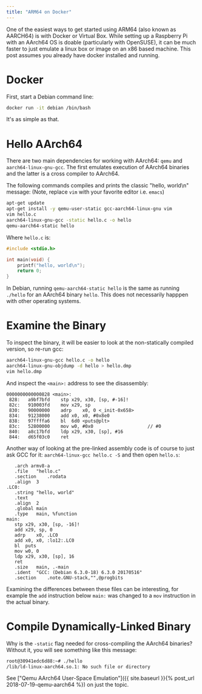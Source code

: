 ```yaml
---
title: "ARM64 on Docker"
---
```


One of the easiest ways to get started using ARM64 (also known as AARCH64)
is with Docker or Virtual Box. While setting up a Raspberry Pi with an
AArch64 OS is doable (particularly with OpenSUSE), it can be much faster
to just emulate a linux box or image on an x86 based machine. This post
assumes you already have docker installed and running.

# Docker

First, start a Debian command line:

``` bash
docker run -it debian /bin/bash
```

It's as simple as that.

# Hello AArch64

There are two main dependencies for working with AArch64: `qemu` and
`aarch64-linux-gnu-gcc`. The first emulates execution of AArch64 binaries
and the latter is a cross compiler to AArch64.

The following commands compiles and prints the classic "hello, world\n"
message: (Note, replace `vim` with your favorite editor i.e. `emacs`)

``` bash
apt-get update
apt-get install -y qemu-user-static gcc-aarch64-linux-gnu vim
vim hello.c
aarch64-linux-gnu-gcc -static hello.c -o hello
qemu-aarch64-static hello
```

Where `hello.c` is:

``` c
#include <stdio.h>

int main(void) {
    printf("hello, world\n");
    return 0;
}
```

In Debian, running `qemu-aarch64-static hello` is the same as running
`./hello` for an AArch64 binary `hello`. This does not necessarily
happpen with other operating systems.

# Examine the Binary

To inspect the binary, it will be easier to look at the non-statically
compiled version, so re-run gcc:

``` bash
aarch64-linux-gnu-gcc hello.c -o hello
aarch64-linux-gnu-objdump -d hello > hello.dmp
vim hello.dmp
```

And inspect the `<main>:` address to see the disassembly:

``` objdump
0000000000000828 <main>:
 828:	a9bf7bfd 	stp	x29, x30, [sp, #-16]!
 82c:	910003fd 	mov	x29, sp
 830:	90000000 	adrp	x0, 0 <_init-0x658>
 834:	91238000 	add	x0, x0, #0x8e0
 838:	97ffffa6 	bl	6d0 <puts@plt>
 83c:	52800000 	mov	w0, #0x0                   	// #0
 840:	a8c17bfd 	ldp	x29, x30, [sp], #16
 844:	d65f03c0 	ret
 ```

 Another way of looking at the pre-linked assembly code is of course to
 just ask GCC for it: `aarch64-linux-gcc hello.c -S` and then open
 `hello.s`:

 ``` aarch64
	.arch armv8-a
	.file	"hello.c"
	.section	.rodata
	.align	3
.LC0:
	.string	"hello, world"
	.text
	.align	2
	.global	main
	.type	main, %function
main:
	stp	x29, x30, [sp, -16]!
	add	x29, sp, 0
	adrp	x0, .LC0
	add	x0, x0, :lo12:.LC0
	bl	puts
	mov	w0, 0
	ldp	x29, x30, [sp], 16
	ret
	.size	main, .-main
	.ident	"GCC: (Debian 6.3.0-18) 6.3.0 20170516"
	.section	.note.GNU-stack,"",@progbits
```

Examining the differences between these files can be interesting, for
example the `add` instruction below `main:` was changed to a `mov`
instruction in the actual binary.

# Compile Dynamically-Linked Binary

Why is the `-static` flag needed for cross-compiling the AArch64 binaries?
Without it, you will see something like this message:

``` bash
root@30941edc6d88:~# ./hello
/lib/ld-linux-aarch64.so.1: No such file or directory
```

See ["Qemu AArch64 User-Space Emulation"]({{ site.baseurl }}{% post_url 2018-07-19-qemu-aarch64 %}) on just the topic.
